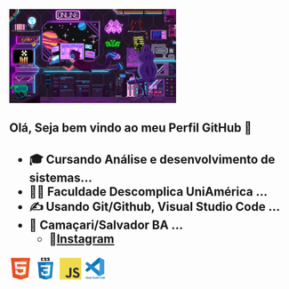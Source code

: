 <body text-center>
<img src="banner.gif" width="300px">
<h2>Olá, Seja bem vindo ao meu Perfil GitHub 👋<h2>
  </body>


- 🎓 Cursando Análise e desenvolvimento de sistemas...
- 👨‍🎓 Faculdade Descomplica UniAmérica ...
- ✍️ Usando Git/Github, Visual Studio Code ...
- 🔶 Camaçari/Salvador BA ...
  - 🔹<a href="https://www.instagram.com/victor_francabjj/">Instagram</a>

<div>
<img src="https://raw.githubusercontent.com/devicons/devicon/1119b9f84c0290e0f0b38982099a2bd027a48bf1/icons/html5/html5-original.svg" height="40">
<img src="https://raw.githubusercontent.com/devicons/devicon/1119b9f84c0290e0f0b38982099a2bd027a48bf1/icons/css3/css3-original-wordmark.svg" height="40">
<img src="https://raw.githubusercontent.com/devicons/devicon/1119b9f84c0290e0f0b38982099a2bd027a48bf1/icons/javascript/javascript-original.svg" height="40">
<img src="https://raw.githubusercontent.com/devicons/devicon/1119b9f84c0290e0f0b38982099a2bd027a48bf1/icons/vscode/vscode-original-wordmark.svg"  height="40">
</div>
